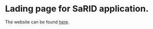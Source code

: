 # Lading page for SaRID application.
The website can be found [here](https://sarid-team.github.io). 
